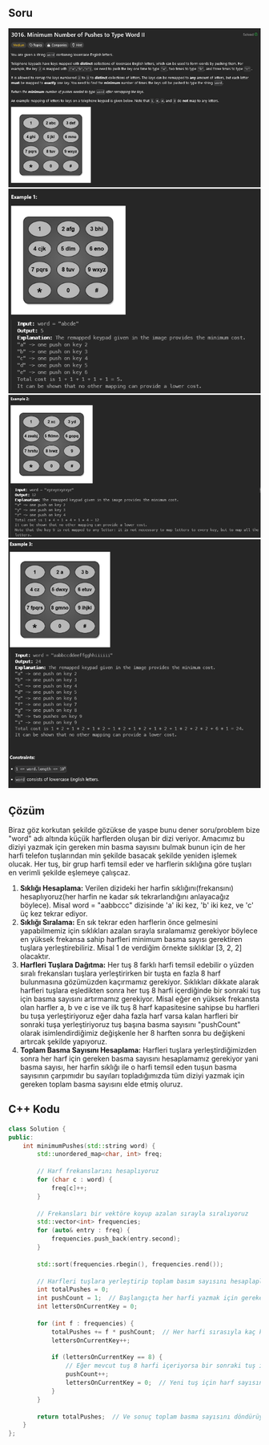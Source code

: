## Soru
![alt text](image.png)
![alt text](image-1.png)
![alt text](image-2.png)
![alt text](image-3.png)

## Çözüm

Biraz göz korkutan şekilde gözükse de yaspe bunu dener soru/problem bize "word" adı altında küçük harflerden oluşan bir dizi veriyor. Amacımız bu diziyi yazmak için gereken min basma sayısını bulmak bunun için de her harfi telefon tuşlarından min şekilde basacak şekilde yeniden işlemek olucak. Her tuş, bir grup harfi temsil eder ve harflerin sıklığına göre tuşları en verimli şekilde eşlemeye çalışcaz.

1. **Sıklığı Hesaplama:**  Verilen dizideki her harfin sıklığını(frekansını) hesaplıyoruz(her harfin ne kadar sık tekrarlandığını anlayacağız böylece). Misal word = "aabbccc" dizisinde 'a' iki kez, 'b' iki kez, ve 'c' üç kez tekrar ediyor.
2. **Sıklığı Sıralama:** En sık tekrar eden harflerin önce gelmesini yapabilmemiz için sıklıkları azalan sırayla sıralamamız gerekiyor böylece en yüksek frekansa sahip harfleri minimum basma sayısı gerektiren tuşlara yerleştirebiliriz. Misal 1 de verdiğim örnekte sıklıklar [3, 2, 2] olacaktır.
3. **Harfleri Tuşlara Dağıtma:** Her tuş 8 farklı harfi temsil edebilir o yüzden sıralı frekansları tuşlara yerleştirirken bir tuşta en fazla 8 harf bulunmasına gözümüzden kaçırmamız gerekiyor. Sıklıkları dikkate alarak harfleri tuşlara eşledikten sonra her tuş 8 harfi içerdiğinde bir sonraki tuş için basma sayısını artırmamız gerekiyor. Misal eğer en yüksek frekansta olan harfler a, b ve c ise ve ilk tuş 8 harf kapasitesine sahipse bu harfleri bu tuşa yerleştiriyoruz eğer daha fazla harf varsa kalan harfleri bir sonraki tuşa yerleştiriyoruz tuş başına basma sayısını "pushCount" olarak isimlendirdiğimiz değişkenle her 8 harften sonra bu değişkeni artırcak şekilde yapıyoruz.
4. **Toplam Basma Sayısını Hesaplama:** Harfleri tuşlara yerleştirdiğimizden sonra her harf için gereken basma sayısını hesaplamamız gerekiyor yani basma sayısı, her harfin sıklığı ile o harfi temsil eden tuşun basma sayısının çarpımıdır bu sayıları topladığımızda tüm diziyi yazmak için gereken toplam basma sayısını elde etmiş oluruz.

## C++ Kodu
```cpp
class Solution {
public:
    int minimumPushes(std::string word) {
        std::unordered_map<char, int> freq;
        
        // Harf frekanslarını hesaplıyoruz
        for (char c : word) {
            freq[c]++;
        }
        
        // Frekansları bir vektöre koyup azalan sırayla sıralıyoruz
        std::vector<int> frequencies;
        for (auto& entry : freq) {
            frequencies.push_back(entry.second);
        }
        
        std::sort(frequencies.rbegin(), frequencies.rend());
        
        // Harfleri tuşlara yerleştirip toplam basım sayısını hesaplaplıyoruz
        int totalPushes = 0;
        int pushCount = 1;  // Başlangıçta her harfi yazmak için gereken basma sayısı 1 olması gerekiyor
        int lettersOnCurrentKey = 0;
        
        for (int f : frequencies) {
            totalPushes += f * pushCount;  // Her harfi sırasıyla kaç kez basılacağını hesaplaplıyoruz
            lettersOnCurrentKey++;
            
            if (lettersOnCurrentKey == 8) {
                // Eğer mevcut tuş 8 harfi içeriyorsa bir sonraki tuş için basma sayısını artırıyoruz
                pushCount++;
                lettersOnCurrentKey = 0;  // Yeni tuş için harf sayısını sıfırlıyoruz
            }
        }
        
        return totalPushes;  // Ve sonuç toplam basma sayısını döndürüyoruz 
    }
};
```